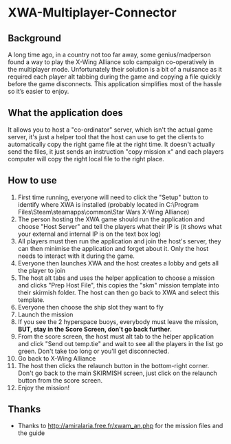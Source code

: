 # XWA-Multiplayer-Connector

## Background
A long time ago, in a country not too far away, some genius/madperson found a way to play the X-Wing Alliance solo campaign co-operatively in the multiplayer mode. Unfortunately their solution is a bit of a nuisance as it required each player alt tabbing during the game and copying a file quickly before the game disconnects. This application simplifies most of the hassle so it’s easier to enjoy.

## What the application does
It allows you to host a "co-ordinator" server, which isn't the actual game server, it's just a helper tool that the host can use to get the clients to automatically copy the right game file at the right time. It doesn't actually send the files, it just sends an instruction "copy mission x" and each players computer will copy the right local file to the right place.

## How to use
1. First time running, everyone will need to click the "Setup" button to identify where XWA is installed (probably located in C:\Program Files\Steam\steamapps\common\Star Wars X-Wing Alliance)
1. The person hosting the XWA game should run the application and choose "Host Server" and tell the players what their IP is (it shows what your external and internal IP is on the text box log)
1. All players must then run the application and join the host's server, they can then minimise the application and forget about it. Only the host needs to interact with it during the game.
1. Everyone then launches XWA and the host creates a lobby and gets all the player to join
1. The host alt tabs and uses the helper application to choose a mission and clicks "Prep Host File", this copies the "skm" mission template into their skirmish folder. The host can then go back to XWA and select this template.
1. Everyone then choose the ship slot they want to fly
1. Launch the mission
1. If you see the 2 hyperspace buoys, everybody must leave the mission, **BUT, stay in the Score Screen, don't go back further**.
1. From the score screen, the host must alt tab to the helper application and click "Send out temp.tie" and wait to see all the players in the list go green. Don't take too long or you'll get disconnected.
1. Go back to X-Wing Alliance
1. The host then clicks the relaunch button in the bottom-right corner. Don't go back to the main SKIRMISH screen, just click on the relaunch button from the score screen.
1. Enjoy the mission!

## Thanks
* Thanks to http://amiralaria.free.fr/xwam_an.php for the mission files and the guide
